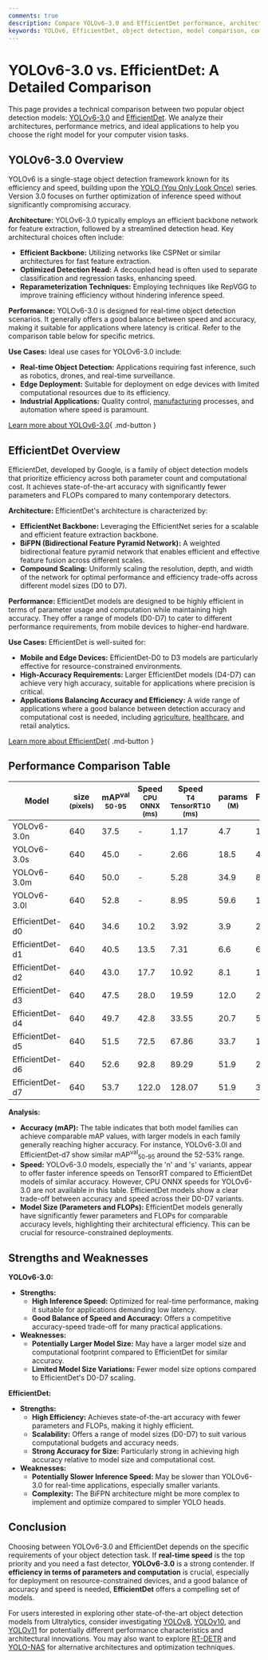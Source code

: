 ```yaml
---
comments: true
description: Compare YOLOv6-3.0 and EfficientDet performance, architecture, and use cases to choose the best model for your object detection needs.
keywords: YOLOv6, EfficientDet, object detection, model comparison, computer vision, real-time detection, EfficientNet, BiFPN, YOLO series, AI models
---
```


# YOLOv6-3.0 vs. EfficientDet: A Detailed Comparison

This page provides a technical comparison between two popular object detection models: [YOLOv6-3.0](https://github.com/meituan/YOLOv6) and [EfficientDet](https://github.com/google/automl/tree/master/efficientdet). We analyze their architectures, performance metrics, and ideal applications to help you choose the right model for your computer vision tasks.

<script async src="https://cdn.jsdelivr.net/npm/chart.js@3.9.1/dist/chart.min.js"></script>
<script defer src="../../javascript/benchmark.js"></script>

<canvas id="modelComparisonChart" width="1024" height="400" active-models='["YOLOv6-3.0", "EfficientDet"]'></canvas>

## YOLOv6-3.0 Overview

YOLOv6 is a single-stage object detection framework known for its efficiency and speed, building upon the [YOLO (You Only Look Once)](https://www.ultralytics.com/yolo) series. Version 3.0 focuses on further optimization of inference speed without significantly compromising accuracy.

**Architecture:** YOLOv6-3.0 typically employs an efficient backbone network for feature extraction, followed by a streamlined detection head. Key architectural choices often include:

- **Efficient Backbone:** Utilizing networks like CSPNet or similar architectures for fast feature extraction.
- **Optimized Detection Head:** A decoupled head is often used to separate classification and regression tasks, enhancing speed.
- **Reparameterization Techniques:** Employing techniques like RepVGG to improve training efficiency without hindering inference speed.

**Performance:** YOLOv6-3.0 is designed for real-time object detection scenarios. It generally offers a good balance between speed and accuracy, making it suitable for applications where latency is critical. Refer to the comparison table below for specific metrics.

**Use Cases:** Ideal use cases for YOLOv6-3.0 include:

- **Real-time Object Detection:** Applications requiring fast inference, such as robotics, drones, and real-time surveillance.
- **Edge Deployment:** Suitable for deployment on edge devices with limited computational resources due to its efficiency.
- **Industrial Applications:** Quality control, [manufacturing](https://www.ultralytics.com/solutions/ai-in-manufacturing) processes, and automation where speed is paramount.

[Learn more about YOLOv6-3.0](https://github.com/meituan/YOLOv6){ .md-button }

## EfficientDet Overview

EfficientDet, developed by Google, is a family of object detection models that prioritize efficiency across both parameter count and computational cost. It achieves state-of-the-art accuracy with significantly fewer parameters and FLOPs compared to many contemporary detectors.

**Architecture:** EfficientDet's architecture is characterized by:

- **EfficientNet Backbone:** Leveraging the EfficientNet series for a scalable and efficient feature extraction backbone.
- **BiFPN (Bidirectional Feature Pyramid Network):** A weighted bidirectional feature pyramid network that enables efficient and effective feature fusion across different scales.
- **Compound Scaling:** Uniformly scaling the resolution, depth, and width of the network for optimal performance and efficiency trade-offs across different model sizes (D0 to D7).

**Performance:** EfficientDet models are designed to be highly efficient in terms of parameter usage and computation while maintaining high accuracy. They offer a range of models (D0-D7) to cater to different performance requirements, from mobile devices to higher-end hardware.

**Use Cases:** EfficientDet is well-suited for:

- **Mobile and Edge Devices:** EfficientDet-D0 to D3 models are particularly effective for resource-constrained environments.
- **High-Accuracy Requirements:** Larger EfficientDet models (D4-D7) can achieve very high accuracy, suitable for applications where precision is critical.
- **Applications Balancing Accuracy and Efficiency:** A wide range of applications where a good balance between detection accuracy and computational cost is needed, including [agriculture](https://www.ultralytics.com/solutions/ai-in-agriculture), [healthcare](https://www.ultralytics.com/solutions/ai-in-healthcare), and retail analytics.

[Learn more about EfficientDet](https://github.com/google/automl/tree/master/efficientdet){ .md-button }

## Performance Comparison Table

| Model           | size<br><sup>(pixels) | mAP<sup>val<br>50-95 | Speed<br><sup>CPU ONNX<br>(ms) | Speed<br><sup>T4 TensorRT10<br>(ms) | params<br><sup>(M) | FLOPs<br><sup>(B) |
| --------------- | --------------------- | -------------------- | ------------------------------ | ----------------------------------- | ------------------ | ----------------- |
| YOLOv6-3.0n     | 640                   | 37.5                 | -                              | 1.17                                | 4.7                | 11.4              |
| YOLOv6-3.0s     | 640                   | 45.0                 | -                              | 2.66                                | 18.5               | 45.3              |
| YOLOv6-3.0m     | 640                   | 50.0                 | -                              | 5.28                                | 34.9               | 85.8              |
| YOLOv6-3.0l     | 640                   | 52.8                 | -                              | 8.95                                | 59.6               | 150.7             |
|                 |                       |                      |                                |                                     |                    |                   |
| EfficientDet-d0 | 640                   | 34.6                 | 10.2                           | 3.92                                | 3.9                | 2.54              |
| EfficientDet-d1 | 640                   | 40.5                 | 13.5                           | 7.31                                | 6.6                | 6.1               |
| EfficientDet-d2 | 640                   | 43.0                 | 17.7                           | 10.92                               | 8.1                | 11.0              |
| EfficientDet-d3 | 640                   | 47.5                 | 28.0                           | 19.59                               | 12.0               | 24.9              |
| EfficientDet-d4 | 640                   | 49.7                 | 42.8                           | 33.55                               | 20.7               | 55.2              |
| EfficientDet-d5 | 640                   | 51.5                 | 72.5                           | 67.86                               | 33.7               | 130.0             |
| EfficientDet-d6 | 640                   | 52.6                 | 92.8                           | 89.29                               | 51.9               | 226.0             |
| EfficientDet-d7 | 640                   | 53.7                 | 122.0                          | 128.07                              | 51.9               | 325.0             |

**Analysis:**

- **Accuracy (mAP):** The table indicates that both model families can achieve comparable mAP values, with larger models in each family generally reaching higher accuracy. For instance, YOLOv6-3.0l and EfficientDet-d7 show similar mAP<sup>val</sup><sub>50-95</sub> around the 52-53% range.
- **Speed:** YOLOv6-3.0 models, especially the 'n' and 's' variants, appear to offer faster inference speeds on TensorRT compared to EfficientDet models of similar accuracy. However, CPU ONNX speeds for YOLOv6-3.0 are not available in this table. EfficientDet models show a clear trade-off between accuracy and speed across their D0-D7 variants.
- **Model Size (Parameters and FLOPs):** EfficientDet models generally have significantly fewer parameters and FLOPs for comparable accuracy levels, highlighting their architectural efficiency. This can be crucial for resource-constrained deployments.

## Strengths and Weaknesses

**YOLOv6-3.0:**

- **Strengths:**
    - **High Inference Speed:** Optimized for real-time performance, making it suitable for applications demanding low latency.
    - **Good Balance of Speed and Accuracy:** Offers a competitive accuracy-speed trade-off for many practical applications.
- **Weaknesses:**
    - **Potentially Larger Model Size:** May have a larger model size and computational footprint compared to EfficientDet for similar accuracy.
    - **Limited Model Size Variations:** Fewer model size options compared to EfficientDet's D0-D7 scaling.

**EfficientDet:**

- **Strengths:**
    - **High Efficiency:** Achieves state-of-the-art accuracy with fewer parameters and FLOPs, making it highly efficient.
    - **Scalability:** Offers a range of model sizes (D0-D7) to suit various computational budgets and accuracy needs.
    - **Strong Accuracy for Size:** Particularly strong in achieving high accuracy relative to model size and computational cost.
- **Weaknesses:**
    - **Potentially Slower Inference Speed:** May be slower than YOLOv6-3.0 for real-time applications, especially smaller variants.
    - **Complexity:** The BiFPN architecture might be more complex to implement and optimize compared to simpler YOLO heads.

## Conclusion

Choosing between YOLOv6-3.0 and EfficientDet depends on the specific requirements of your object detection task. If **real-time speed** is the top priority and you need a fast detector, **YOLOv6-3.0** is a strong contender. If **efficiency in terms of parameters and computation** is crucial, especially for deployment on resource-constrained devices, and a good balance of accuracy and speed is needed, **EfficientDet** offers a compelling set of models.

For users interested in exploring other state-of-the-art object detection models from Ultralytics, consider investigating [YOLOv8](https://docs.ultralytics.com/models/yolov8/), [YOLOv10](https://docs.ultralytics.com/models/yolov10/), and [YOLOv11](https://docs.ultralytics.com/models/yolo11/) for potentially different performance characteristics and architectural innovations. You may also want to explore [RT-DETR](https://docs.ultralytics.com/models/rtdetr/) and [YOLO-NAS](https://docs.ultralytics.com/models/yolo-nas/) for alternative architectures and optimization techniques.